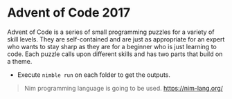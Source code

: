 # Advent of Code 2017
Advent of Code is a series of small programming puzzles for a variety of skill levels. They are self-contained and are just as appropriate for an expert who wants to stay sharp as they are for a beginner who is just learning to code. Each puzzle calls upon different skills and has two parts that build on a theme.

+ Execute `nimble run` on each folder to get the outputs.

> Nim programming language is going to be used. https://nim-lang.org/
